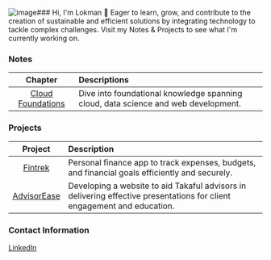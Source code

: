 ![image](https://github.com/lokmanTech/lokmanTech/assets/142791901/9f73fe9d-6931-468c-a4b2-1e9b223fc722)### Hi, I'm Lokman 👋
Eager to learn, grow, and contribute to the creation of sustainable and efficient solutions by integrating technology to tackle complex challenges. Visit my Notes & Projects to see what I'm currently working on.
 
### Notes
| **Chapter** | **Descriptions** |
|:-----------:|:-----------------|
|[Cloud Foundations](https://github.com/lokmanTech/cloud_foundations)|Dive into foundational knowledge spanning cloud, data science and web development.|

### Projects
| **Project** | **Description** |
|:-----------:|:----------------|
| [Fintrek](https://github.com/lokmanTech/fintrek) | Personal finance app to track expenses, budgets, and financial goals efficiently and securely.|
| [AdvisorEase](https://github.com/lokmanTech/AdvisorEase) | Developing a website to aid Takaful advisors in delivering effective presentations for client engagement and education.|

### Contact Information
[LinkedIn](https://www.linkedin.com/in/lhakimnazri)
